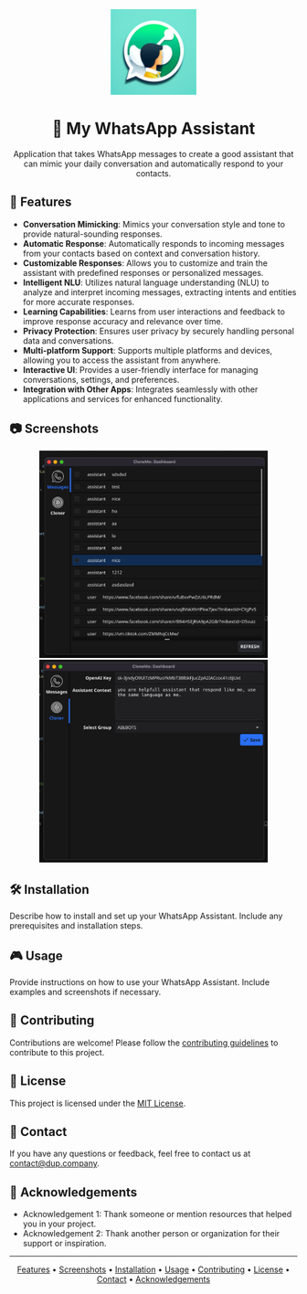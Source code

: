 <p align="center">
  <img src="icon.png" alt="Icon" width="150" height="150">
</p>

<h1 align="center">🤖 My WhatsApp Assistant</h1>

<p align="center">
  Application that takes WhatsApp messages to create a good assistant that can mimic your daily conversation and automatically respond to your contacts.
</p>

## 🚀 Features

- **Conversation Mimicking**: Mimics your conversation style and tone to provide natural-sounding responses.
- **Automatic Response**: Automatically responds to incoming messages from your contacts based on context and conversation history.
- **Customizable Responses**: Allows you to customize and train the assistant with predefined responses or personalized messages.
- **Intelligent NLU**: Utilizes natural language understanding (NLU) to analyze and interpret incoming messages, extracting intents and entities for more accurate responses.
- **Learning Capabilities**: Learns from user interactions and feedback to improve response accuracy and relevance over time.
- **Privacy Protection**: Ensures user privacy by securely handling personal data and conversations.
- **Multi-platform Support**: Supports multiple platforms and devices, allowing you to access the assistant from anywhere.
- **Interactive UI**: Provides a user-friendly interface for managing conversations, settings, and preferences.
- **Integration with Other Apps**: Integrates seamlessly with other applications and services for enhanced functionality.

## 📷 Screenshots

<p align="center">
  <img src="Screen1.png" alt="Screenshot 1" width="400">
  <img src="Screen2.png" alt="Screenshot 2" width="400">
</p>

## 🛠️ Installation

Describe how to install and set up your WhatsApp Assistant. Include any prerequisites and installation steps.

## 🎮 Usage

Provide instructions on how to use your WhatsApp Assistant. Include examples and screenshots if necessary.

## 🤝 Contributing

Contributions are welcome! Please follow the [contributing guidelines](CONTRIBUTING.md) to contribute to this project.

## 📝 License

This project is licensed under the [MIT License](LICENSE).

## 📧 Contact

If you have any questions or feedback, feel free to contact us at [contact@dup.company](mailto:contact@dup.company).

## 🌟 Acknowledgements

- Acknowledgement 1: Thank someone or mention resources that helped you in your project.
- Acknowledgement 2: Thank another person or organization for their support or inspiration.

---
<p align="center">
  <a href="#-features">Features</a> •
  <a href="#-screenshots">Screenshots</a> •
  <a href="#️-installation">Installation</a> •
  <a href="#-usage">Usage</a> •
  <a href="#-contributing">Contributing</a> •
  <a href="#-license">License</a> •
  <a href="#-contact">Contact</a> •
  <a href="#-acknowledgements">Acknowledgements</a>
</p>
